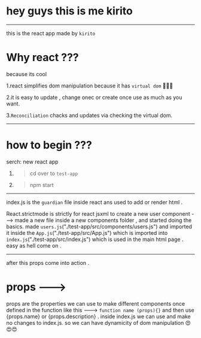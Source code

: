 # hey guys this is me kirito
---
this is the react app made by ```kirito```


# Why react ??? 
because its cool 


1.react simplifies dom manipulation because it has ```virtual dom``` 🙂🙂🙂


2.it is easy to update , change onec or create once use as much as you want.


3.```Reconciliation``` chacks and updates via checking the virtual dom.

---
# how to begin ???
serch: new react app


1. >cd over to ```test-app``` 
2. > npm start
---
index.js is the ```guardian``` file inside react ans used to add or render html .

React.strictmode is strictly for react jsxml 
to create a new user component ---> 
made a new file inside a new components folder , and started doing the basics. 
made ```users.js```("./test-app/src/components/users.js") and imported it inside the ```App.js```("./test-app/src/App.js") which is imported into ```index.js```("./test-app/src/index.js") which is used in the main html page . easy as hell come on . 

---
after this props come into action . 
# props ---> 
props are the properties we can use to make different components 
once defined in the function like this ---> ```function name (props){}```
and then use {props.name} or {props.description} . 
inside index.js we can use <name name = "name here" description="description here"/>
and make no changes to index.js.
so we can have dynamicity of dom manipulation 😍😍😍



